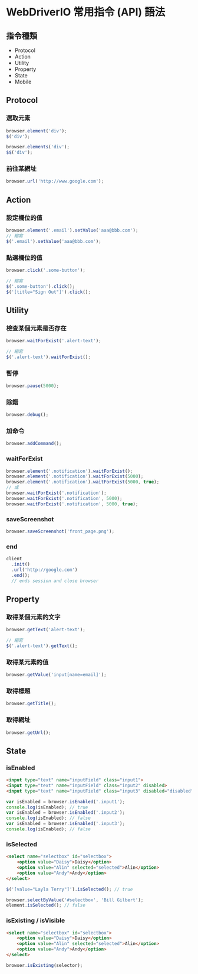 # WebDriverIO 常用指令 (API) 語法

[](http://webdriver.io/api.html)

## 指令種類

- Protocol
- Action
- Utility
- Property
- State
- Mobile

## Protocol

### 選取元素

```javascript
browser.element('div');
$('div');

browser.elements('div');
$$('div');
```

### 前往某網址

```javascript
browser.url('http://www.google.com');
```

## Action

### 設定欄位的值

```javascript
browser.element('.email').setValue('aaa@bbb.com');
// 縮寫
$('.email').setValue('aaa@bbb.com');
```

### 點選欄位的值

```javascript
browser.click('.some-button');

// 縮寫
$('.some-button').click();
$('[title="Sign Out"]').click();
```

## Utility

### 檢查某個元素是否存在

```javascript
browser.waitForExist('.alert-text');

// 縮寫
$('.alert-text').waitForExist();
```

### 暫停

```javascript
browser.pause(5000);
```

### 除錯

```javascript
browser.debug();
```

### 加命令

```javascript
browser.addCommand();
```

### waitForExist

```javascript
browser.element('.notification').waitForExist();
browser.element('.notification').waitForExist(5000);
browser.element('.notification').waitForExist(5000, true);
// 或
browser.waitForExist('.notification');
browser.waitForExist('.notification', 5000);
browser.waitForExist('.notification', 5000, true);
```

### saveScreenshot

```javascript
browser.saveScreenshot('front_page.png');
```

### end

```javascript
client
  .init()
  .url('http://google.com')
  .end();
  // ends session and close browser
```

## Property

### 取得某個元素的文字

```javascript
browser.getText('alert-text');

// 縮寫
$('.alert-text').getText();
```

### 取得某元素的值

```javascript
browser.getValue('input[name=email]');
```

### 取得標題

```javascript
browser.getTitle();
```

### 取得網址

```javascript
browser.getUrl();
```

## State

### isEnabled

```html
<input type="text" name="inputField" class="input1">
<input type="text" name="inputField" class="input2" disabled>
<input type="text" name="inputField" class="input3" disabled="disabled">
```

```javascript
var isEnabled = browser.isEnabled('.input1');
console.log(isEnabled); // true
var isEnabled = browser.isEnabled('.input2');
console.log(isEnabled); // false
var isEnabled = browser.isEnabled('.input3');
console.log(isEnabled); // false
```

### isSelected

```html
<select name="selectbox" id="selectbox">
    <option value="Daisy">Daisy</option>
    <option value="Alin" selected="selected">Alin</option>
    <option value="Andy">Andy</option>
</select>
```

```javascript
$('[value="Layla Terry"]').isSelected(); // true

browser.selectByValue('#selectbox', 'Bill Gilbert');
element.isSelected(); // false
```

### isExisting / isVisible

```html
<select name="selectbox" id="selectbox">
    <option value="Daisy">Daisy</option>
    <option value="Alin" selected="selected">Alin</option>
    <option value="Andy">Andy</option>
</select>
```

```javascript
browser.isExisting(selector);
```